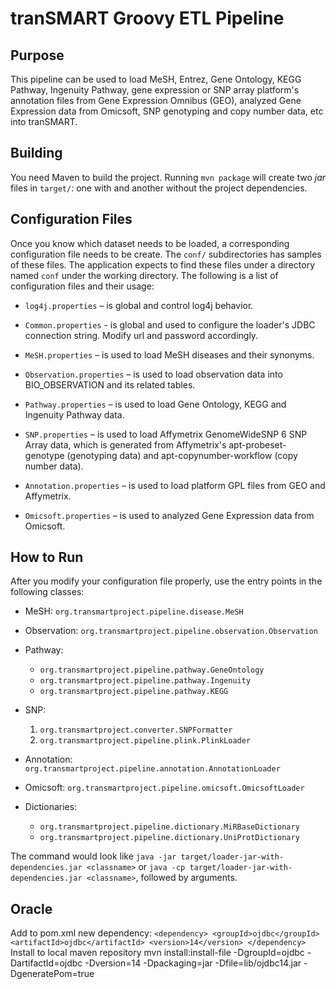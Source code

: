 tranSMART Groovy ETL Pipeline
=============================

Purpose
--------------

This pipeline can be used to load MeSH, Entrez, Gene Ontology, KEGG Pathway,
Ingenuity Pathway, gene expression or SNP array platform's annotation files from
Gene Expression Omnibus (GEO), analyzed Gene Expression data from Omicsoft, SNP
genotyping and copy number data, etc into tranSMART.

Building
--------

You need Maven to build the project. Running `mvn package` will create two _jar_
files in `target/`: one with and another without the project dependencies.

Configuration Files
---------------------

Once you know which dataset needs to be loaded, a corresponding configuration
file needs to be create. The `conf/` subdirectories has samples of these files.
The application expects to find these files under a directory named `conf` under
the working directory. The following is a list of configuration files and their
usage:

  * `log4j.properties` – is global and control log4j behavior.

  * `Common.properties`  - is global and used to configure the loader's JDBC
	connection string.  Modify url and password accordingly.

  * `MeSH.properties` – is used to load MeSH diseases and their synonyms.

  * `Observation.properties` – is used to load observation data into
	BIO\_OBSERVATION and its related tables.

  * `Pathway.properties` – is used to load Gene Ontology, KEGG and Ingenuity
	Pathway data.

  * `SNP.properties` – is used to load Affymetrix GenomeWideSNP 6 SNP Array
	data, which is generated from Affymetrix's apt-probeset-genotype (genotyping
	data) and  apt-copynumber-workflow (copy number data).

  * `Annotation.properties` – is used to load platform GPL files from GEO and
	Affymetrix.

  * `Omicsoft.properties` – is used to analyzed Gene Expression data from
	Omicsoft.


How to Run
---------------

After you modify your configuration file properly, use the entry points in the
following classes:

  * MeSH: `org.transmartproject.pipeline.disease.MeSH`

  * Observation: `org.transmartproject.pipeline.observation.Observation`

  * Pathway:
	* `org.transmartproject.pipeline.pathway.GeneOntology`
	* `org.transmartproject.pipeline.pathway.Ingenuity`
	* `org.transmartproject.pipeline.pathway.KEGG`

  * SNP:
	1. `org.transmartproject.converter.SNPFormatter`
	2. `org.transmartproject.pipeline.plink.PlinkLoader`

  * Annotation: `org.transmartproject.pipeline.annotation.AnnotationLoader`

  * Omicsoft: `org.transmartproject.pipeline.omicsoft.OmicsoftLoader`

  * Dictionaries:
	* `org.transmartproject.pipeline.dictionary.MiRBaseDictionary`
	* `org.transmartproject.pipeline.dictionary.UniProtDictionary`

The command would look like `java -jar target/loader-jar-with-dependencies.jar
<classname>` or `java -cp target/loader-jar-with-dependencies.jar
<classname>`, followed by arguments.

Oracle
---------------
Add to pom.xml new dependency:
`
<dependency>
    <groupId>ojdbc</groupId>
    <artifactId>ojdbc</artifactId>
    <version>14</version>
</dependency>
`
Install to local maven repository
mvn install:install-file -DgroupId=ojdbc -DartifactId=ojdbc -Dversion=14 -Dpackaging=jar -Dfile=lib/ojdbc14.jar -DgeneratePom=true
